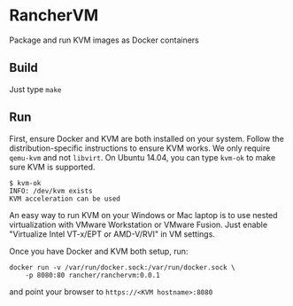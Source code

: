 # RancherVM

Package and run KVM images as Docker containers

## Build

Just type `make`

## Run

First, ensure Docker and KVM are both installed on your system. Follow the
distribution-specific instructions to ensure KVM works. We only require
`qemu-kvm` and not `libvirt`. On Ubuntu 14.04, you
can type `kvm-ok` to make sure KVM is supported.

    $ kvm-ok
    INFO: /dev/kvm exists
    KVM acceleration can be used

An easy way to run KVM on your Windows or Mac laptop is to use nested
virtualization with VMware Workstation or VMware Fusion. Just enable
"Virtualize Intel VT-x/EPT or AMD-V/RVI" in VM settings.

Once you have Docker and KVM both setup, run:

    docker run -v /var/run/docker.sock:/var/run/docker.sock \
        -p 8080:80 rancher/ranchervm:0.0.1

and point your browser to `https://<KVM hostname>:8080`
